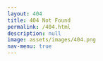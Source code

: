 ```yaml
---
layout: 404
title: 404 Not Found
permalink: /404.html
description: null
image: assets/images/404.png
nav-menu: true
---
```

